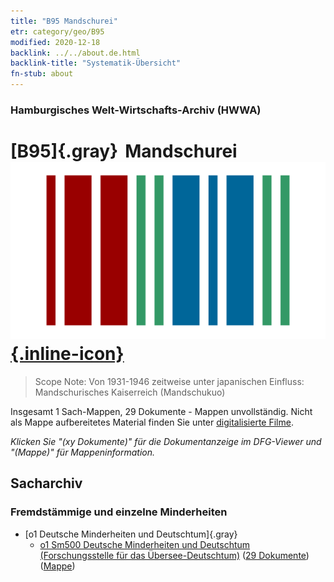 ```yaml
---
title: "B95 Mandschurei"
etr: category/geo/B95
modified: 2020-12-18
backlink: ../../about.de.html
backlink-title: "Systematik-Übersicht"
fn-stub: about
---
```


### Hamburgisches Welt-Wirtschafts-Archiv (HWWA)
# [B95]{.gray}&#8201; Mandschurei&#160; [![Wikidata item](/images/Wikidata-logo.svg){.inline-icon}](http://www.wikidata.org/entity/Q81126)


> Scope Note: Von 1931-1946 zeitweise unter japanischen Einfluss: Mandschurisches Kaiserreich (Mandschukuo)



Insgesamt 1 Sach-Mappen, 29 Dokumente - Mappen unvollständig.
Nicht als Mappe aufbereitetes Material finden Sie unter [digitalisierte Filme](/film/h1_sh).

_Klicken Sie "(xy Dokumente)" für die Dokumentanzeige im DFG-Viewer und "(Mappe)" für Mappeninformation._

## Sacharchiv




### Fremdstämmige und einzelne Minderheiten

- [o1 Deutsche Minderheiten und Deutschtum]{.gray}
  - [o1 Sm500 Deutsche Minderheiten und Deutschtum (Forschungsstelle für das Übersee-Deutschtum)](../../../subject/about.de.html#o1_Sm500) (<a href="https://dfg-viewer.de/show/?tx_dlf[id]=https://pm20.zbw.eu/mets/sh/1412xx/141258/1459xx/145911/public.mets.de.xml" target="_blank">29 Dokumente</a>) ([Mappe](http://purl.org/pressemappe20/folder/sh/141258,145911))


